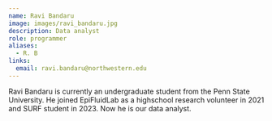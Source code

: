 ```yaml
---
name: Ravi Bandaru
image: images/ravi_bandaru.jpg
description: Data analyst
role: programmer
aliases:
  - R. B
links:
  email: ravi.bandaru@northwestern.edu
---
```

Ravi Bandaru is currently an undergraduate student from the Penn State University. He joined EpiFluidLab as a highschool research volunteer in 2021 and SURF student in 2023. Now he is our data analyst.  
